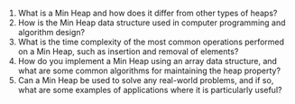 

1. What is a Min Heap and how does it differ from other types of heaps?
2. How is the Min Heap data structure used in computer programming and algorithm design?
3. What is the time complexity of the most common operations performed on a Min Heap, such as insertion and removal of elements?
4. How do you implement a Min Heap using an array data structure, and what are some common algorithms for maintaining the heap property?
5. Can a Min Heap be used to solve any real-world problems, and if so, what are some examples of applications where it is particularly useful?